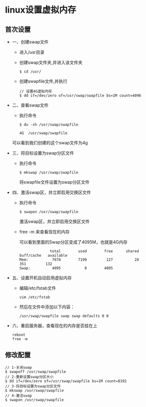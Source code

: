 # linux设置虚拟内存

## 首次设置

- 一、创建swap文件
    - 进入/usr目录
    - 创建swap文件夹,并进入该文件夹
      ```shell
      $ cd /usr/
      ```
    - 创建swapfile文件,并执行

        ```shell
        // 设置4G虚拟内存
        $ dd if=/dev/zero of=/usr/swap/swapfile bs=1M count=4096
        ```

- 二、查看swap文件
    - 执行命令
        ```shell
        $ du -sh /usr/swap/swapfile
      
        4G	/usr/swap/swapfile
        ```

  可以看到我们创建的这个swap文件为4g

- 三、将目标设置为swap分区文件
    - 执行命令
        ```shell
        $ mkswap /usr/swap/swapfile
        ```
      将swapfile文件设置为swap分区文件

- 四、激活swap区，并立即启用交换区文件
    - 执行命令
        ```shell
        $ swapon /usr/swap/swapfile
        ```
      激活swap区，并立即启用交换区文件

    - free -m 来查看现在的内存

      可以看到里面的Swap分区变成了4095M，也就是4G内存
        ```shell
                      total        used        free      shared  buff/cache   available
        Mem:           7678        7199         127          28         351         132
        Swap:          4095           0        4095
        ```

- 五、设置开机自动启用虚拟内存
    - 编辑/etc/fstab文件
         ```shell
         vim /etc/fstab
         ```

    - 然后在文件中添加以下内容：
        ```text
        /usr/swap/swapfile swap swap defaults 0 0
        ```

- 六、重启服务器，查看现在的内存是否挂在上

  ```shell
  reboot
  free -m
  ```

## 修改配置

```shell
// 1-关闭swap
$ swapoff /usr/swap/swapfile
// 2-重新设置swap分区大小
$ dd if=/dev/zero of=/usr/swap/swapfile bs=1M count=8192
// 3-将目标设置为swap分区文件
$ mkswap /usr/swap/swapfile
// 4-激活swap
$ swapon /usr/swap/swapfile
```